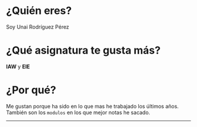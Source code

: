 # ¿Quién eres?
Soy Unai Rodríguez Pérez

# ¿Qué asignatura te gusta más?
**IAW** y **EIE**

# ¿Por qué?
Me gustan porque ha sido en lo que mas he trabajado los últimos años. También son los `modulos` en los que mejor notas he sacado.

---
